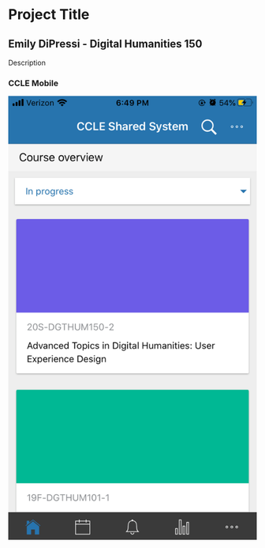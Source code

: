 # Project Title 
## Emily DiPressi - Digital Humanities 150

Description

### CCLE Mobile 
![CCLE Mobile Screenshot](CCLE-Mobile.png)
